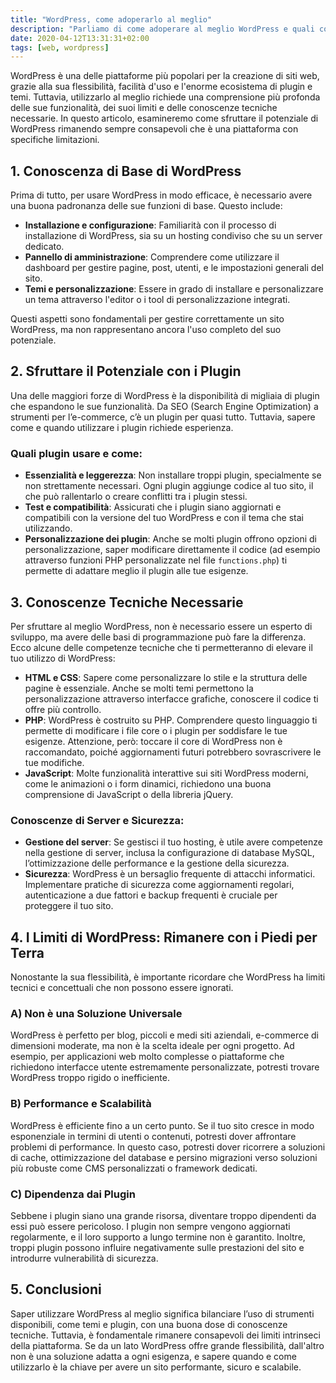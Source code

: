 ```yaml
---
title: "WordPress, come adoperarlo al meglio"
description: "Parliamo di come adoperare al meglio WordPress e quali conoscenze bisogna avere per saper realmente utilizzare i suoi potenziali."
date: 2020-04-12T13:31:31+02:00
tags: [web, wordpress]
---
```


WordPress è una delle piattaforme più popolari per la creazione di siti web, grazie alla sua flessibilità, facilità d'uso e l'enorme ecosistema di plugin e temi. Tuttavia, utilizzarlo al meglio richiede una comprensione più profonda delle sue funzionalità, dei suoi limiti e delle conoscenze tecniche necessarie. In questo articolo, esamineremo come sfruttare il potenziale di WordPress rimanendo sempre consapevoli che è una piattaforma con specifiche limitazioni.

## 1. **Conoscenza di Base di WordPress**

Prima di tutto, per usare WordPress in modo efficace, è necessario avere una buona padronanza delle sue funzioni di base. Questo include:

- **Installazione e configurazione**: Familiarità con il processo di installazione di WordPress, sia su un hosting condiviso che su un server dedicato.
- **Pannello di amministrazione**: Comprendere come utilizzare il dashboard per gestire pagine, post, utenti, e le impostazioni generali del sito.
- **Temi e personalizzazione**: Essere in grado di installare e personalizzare un tema attraverso l'editor o i tool di personalizzazione integrati.

Questi aspetti sono fondamentali per gestire correttamente un sito WordPress, ma non rappresentano ancora l'uso completo del suo potenziale.

## 2. **Sfruttare il Potenziale con i Plugin**

Una delle maggiori forze di WordPress è la disponibilità di migliaia di plugin che espandono le sue funzionalità. Da SEO (Search Engine Optimization) a strumenti per l’e-commerce, c’è un plugin per quasi tutto. Tuttavia, sapere come e quando utilizzare i plugin richiede esperienza.

### Quali plugin usare e come:

- **Essenzialità e leggerezza**: Non installare troppi plugin, specialmente se non strettamente necessari. Ogni plugin aggiunge codice al tuo sito, il che può rallentarlo o creare conflitti tra i plugin stessi.
- **Test e compatibilità**: Assicurati che i plugin siano aggiornati e compatibili con la versione del tuo WordPress e con il tema che stai utilizzando.
- **Personalizzazione dei plugin**: Anche se molti plugin offrono opzioni di personalizzazione, saper modificare direttamente il codice (ad esempio attraverso funzioni PHP personalizzate nel file `functions.php`) ti permette di adattare meglio il plugin alle tue esigenze.

## 3. **Conoscenze Tecniche Necessarie**

Per sfruttare al meglio WordPress, non è necessario essere un esperto di sviluppo, ma avere delle basi di programmazione può fare la differenza. Ecco alcune delle competenze tecniche che ti permetteranno di elevare il tuo utilizzo di WordPress:

- **HTML e CSS**: Sapere come personalizzare lo stile e la struttura delle pagine è essenziale. Anche se molti temi permettono la personalizzazione attraverso interfacce grafiche, conoscere il codice ti offre più controllo.
- **PHP**: WordPress è costruito su PHP. Comprendere questo linguaggio ti permette di modificare i file core o i plugin per soddisfare le tue esigenze. Attenzione, però: toccare il core di WordPress non è raccomandato, poiché aggiornamenti futuri potrebbero sovrascrivere le tue modifiche.
- **JavaScript**: Molte funzionalità interattive sui siti WordPress moderni, come le animazioni o i form dinamici, richiedono una buona comprensione di JavaScript o della libreria jQuery.

### Conoscenze di Server e Sicurezza:

- **Gestione del server**: Se gestisci il tuo hosting, è utile avere competenze nella gestione di server, inclusa la configurazione di database MySQL, l’ottimizzazione delle performance e la gestione della sicurezza.
- **Sicurezza**: WordPress è un bersaglio frequente di attacchi informatici. Implementare pratiche di sicurezza come aggiornamenti regolari, autenticazione a due fattori e backup frequenti è cruciale per proteggere il tuo sito.

## 4. **I Limiti di WordPress: Rimanere con i Piedi per Terra**

Nonostante la sua flessibilità, è importante ricordare che WordPress ha limiti tecnici e concettuali che non possono essere ignorati.

### A) **Non è una Soluzione Universale**

WordPress è perfetto per blog, piccoli e medi siti aziendali, e-commerce di dimensioni moderate, ma non è la scelta ideale per ogni progetto. Ad esempio, per applicazioni web molto complesse o piattaforme che richiedono interfacce utente estremamente personalizzate, potresti trovare WordPress troppo rigido o inefficiente.

### B) **Performance e Scalabilità**

WordPress è efficiente fino a un certo punto. Se il tuo sito cresce in modo esponenziale in termini di utenti o contenuti, potresti dover affrontare problemi di performance. In questo caso, potresti dover ricorrere a soluzioni di cache, ottimizzazione del database e persino migrazioni verso soluzioni più robuste come CMS personalizzati o framework dedicati.

### C) **Dipendenza dai Plugin**

Sebbene i plugin siano una grande risorsa, diventare troppo dipendenti da essi può essere pericoloso. I plugin non sempre vengono aggiornati regolarmente, e il loro supporto a lungo termine non è garantito. Inoltre, troppi plugin possono influire negativamente sulle prestazioni del sito e introdurre vulnerabilità di sicurezza.

## 5. **Conclusioni**

Saper utilizzare WordPress al meglio significa bilanciare l’uso di strumenti disponibili, come temi e plugin, con una buona dose di conoscenze tecniche. Tuttavia, è fondamentale rimanere consapevoli dei limiti intrinseci della piattaforma. Se da un lato WordPress offre grande flessibilità, dall'altro non è una soluzione adatta a ogni esigenza, e sapere quando e come utilizzarlo è la chiave per avere un sito performante, sicuro e scalabile.
